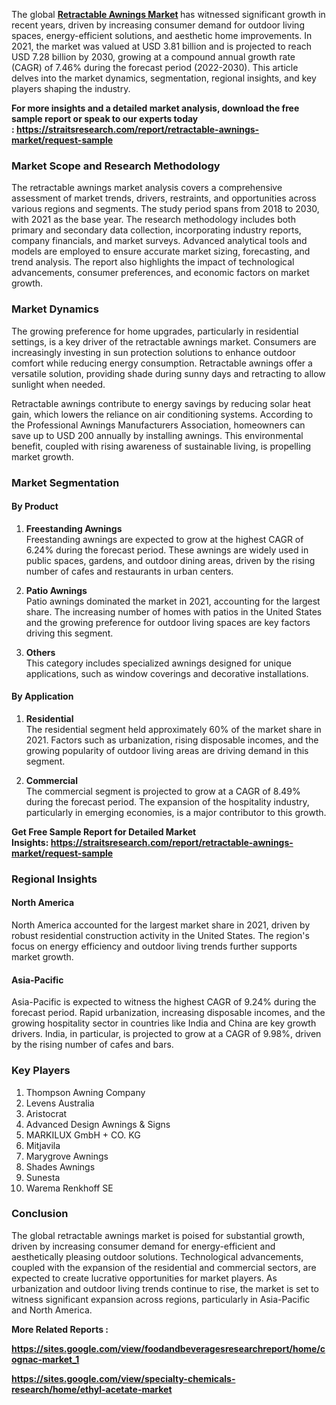 <p>The global <strong><a href="https://straitsresearch.com/report/retractable-awnings-market">Retractable Awnings Market</a> </strong>has witnessed significant growth in recent years, driven by increasing consumer demand for outdoor living spaces, energy-efficient solutions, and aesthetic home improvements. In 2021, the market was valued at USD 3.81 billion and is projected to reach USD 7.28 billion by 2030, growing at a compound annual growth rate (CAGR) of 7.46% during the forecast period (2022-2030). This article delves into the market dynamics, segmentation, regional insights, and key players shaping the industry.</p>
<p><strong>For more insights and a detailed market analysis, download the free sample report or speak to our experts today :&nbsp;<a href="https://straitsresearch.com/report/retractable-awnings-market/request-sample">https://straitsresearch.com/report/retractable-awnings-market/request-sample</a>&nbsp;</strong></p>
<h3><strong>Market Scope and Research Methodology</strong></h3>
<p>The retractable awnings market analysis covers a comprehensive assessment of market trends, drivers, restraints, and opportunities across various regions and segments. The study period spans from 2018 to 2030, with 2021 as the base year. The research methodology includes both primary and secondary data collection, incorporating industry reports, company financials, and market surveys. Advanced analytical tools and models are employed to ensure accurate market sizing, forecasting, and trend analysis. The report also highlights the impact of technological advancements, consumer preferences, and economic factors on market growth.</p>
<h3><strong>Market Dynamics</strong></h3>
<p>The growing preference for home upgrades, particularly in residential settings, is a key driver of the retractable awnings market. Consumers are increasingly investing in sun protection solutions to enhance outdoor comfort while reducing energy consumption. Retractable awnings offer a versatile solution, providing shade during sunny days and retracting to allow sunlight when needed.</p>
<p>Retractable awnings contribute to energy savings by reducing solar heat gain, which lowers the reliance on air conditioning systems. According to the Professional Awnings Manufacturers Association, homeowners can save up to USD 200 annually by installing awnings. This environmental benefit, coupled with rising awareness of sustainable living, is propelling market growth.</p>
<h3><strong>Market Segmentation</strong></h3>
<h4><strong>By Product</strong></h4>
<ol start="1">
<li>
<p><strong>Freestanding Awnings</strong><br />Freestanding awnings are expected to grow at the highest CAGR of 6.24% during the forecast period. These awnings are widely used in public spaces, gardens, and outdoor dining areas, driven by the rising number of cafes and restaurants in urban centers.</p>
</li>
<li>
<p><strong>Patio Awnings</strong><br />Patio awnings dominated the market in 2021, accounting for the largest share. The increasing number of homes with patios in the United States and the growing preference for outdoor living spaces are key factors driving this segment.</p>
</li>
<li>
<p><strong>Others</strong><br />This category includes specialized awnings designed for unique applications, such as window coverings and decorative installations.</p>
</li>
</ol>
<h4><strong>By Application</strong></h4>
<ol start="1">
<li>
<p><strong>Residential</strong><br />The residential segment held approximately 60% of the market share in 2021. Factors such as urbanization, rising disposable incomes, and the growing popularity of outdoor living areas are driving demand in this segment.</p>
</li>
<li>
<p><strong>Commercial</strong><br />The commercial segment is projected to grow at a CAGR of 8.49% during the forecast period. The expansion of the hospitality industry, particularly in emerging economies, is a major contributor to this growth.</p>
</li>
</ol>
<p><strong>Get Free Sample Report for Detailed Market Insights:&nbsp;<a href="https://straitsresearch.com/report/retractable-awnings-market/request-sample">https://straitsresearch.com/report/retractable-awnings-market/request-sample</a>&nbsp;</strong></p>
<h3><strong>Regional Insights</strong></h3>
<h4><strong>North America</strong></h4>
<p>North America accounted for the largest market share in 2021, driven by robust residential construction activity in the United States. The region's focus on energy efficiency and outdoor living trends further supports market growth.</p>
<h4><strong>Asia-Pacific</strong></h4>
<p>Asia-Pacific is expected to witness the highest CAGR of 9.24% during the forecast period. Rapid urbanization, increasing disposable incomes, and the growing hospitality sector in countries like India and China are key growth drivers. India, in particular, is projected to grow at a CAGR of 9.98%, driven by the rising number of cafes and bars.</p>
<h3><strong>Key Players</strong></h3>
<ol>
<li>Thompson Awning Company</li>
<li>Levens Australia</li>
<li>Aristocrat</li>
<li>Advanced Design Awnings &amp; Signs</li>
<li>MARKILUX GmbH + CO. KG</li>
<li>Mitjavila</li>
<li>Marygrove Awnings</li>
<li>Shades Awnings</li>
<li>Sunesta</li>
<li>Warema Renkhoff SE</li>
</ol>
<h3><strong>Conclusion</strong></h3>
<p>The global retractable awnings market is poised for substantial growth, driven by increasing consumer demand for energy-efficient and aesthetically pleasing outdoor solutions. Technological advancements, coupled with the expansion of the residential and commercial sectors, are expected to create lucrative opportunities for market players. As urbanization and outdoor living trends continue to rise, the market is set to witness significant expansion across regions, particularly in Asia-Pacific and North America.</p>
<p><strong>More Related Reports :&nbsp;</strong></p>
<p><strong><a href="https://sites.google.com/view/foodandbeveragesresearchreport/home/cognac-market_1">https://sites.google.com/view/foodandbeveragesresearchreport/home/cognac-market_1</a></strong></p>
<p><strong><a href="https://sites.google.com/view/specialty-chemicals-research/home/ethyl-acetate-market">https://sites.google.com/view/specialty-chemicals-research/home/ethyl-acetate-market</a><br /></strong></p>
